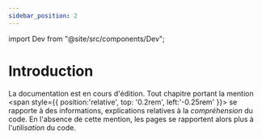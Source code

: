 ```yaml
---
sidebar_position: 2
---
```


import Dev from "@site/src/components/Dev";

# Introduction

La documentation est en cours d'édition. Tout chapitre portant la mention <span style={{ position:'relative', top: '0.2rem', left:'-0.25rem' }}><Dev /></span> se rapporte à des informations, explications relatives à la _compréhension_ du code.
En l'absence de cette mention, les pages se rapportent alors plus à l'_utilisation_ du code.
